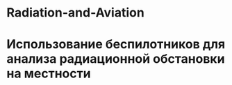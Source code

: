 # Radiation-and-Aviation
# Использование беспилотников для анализа радиационной обстановки на местности